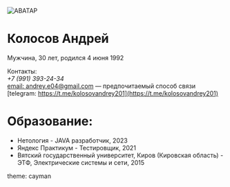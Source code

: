 ![АВАТАР](https://kirov-kaluga.hh.ru/photo/627476400.jpeg?t=1677936521&h=eHd6TjvL-9EsMByzNzX6bw)

# Колосов Андрей  
Мужчина, 30 лет, родился 4 июня 1992

Контакты:  
 _+7 (991) 393-24-34_  
[email: andrey.e04@gmail.com](andrey.e04@gmail.com) — предпочитаемый способ связи  
[telegram: https://t.me/kolosovandrey201](https://t.me/kolosovandrey201)

# Образование:  
* Нетология - JAVA разработчик, 2023
* Яндекс Практикум - Тестировщик, 2021
* Вятский государственный университет, Киров (Кировская область) - ЭТФ, Электрические системы и сети, 2015  

theme: cayman
